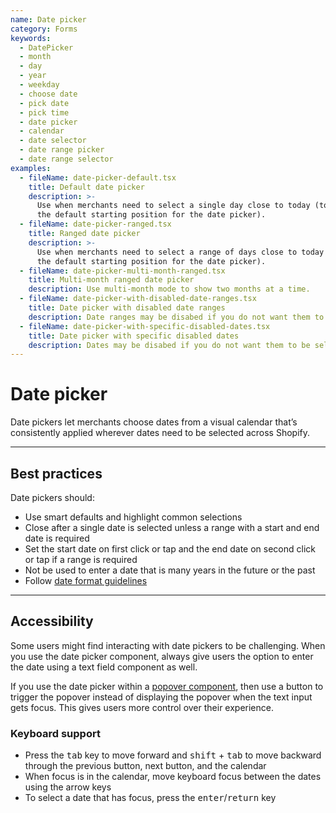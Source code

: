 ```yaml
---
name: Date picker
category: Forms
keywords:
  - DatePicker
  - month
  - day
  - year
  - weekday
  - choose date
  - pick date
  - pick time
  - date picker
  - calendar
  - date selector
  - date range picker
  - date range selector
examples:
  - fileName: date-picker-default.tsx
    title: Default date picker
    description: >-
      Use when merchants need to select a single day close to today (today is
      the default starting position for the date picker).
  - fileName: date-picker-ranged.tsx
    title: Ranged date picker
    description: >-
      Use when merchants need to select a range of days close to today (today is
      the default starting position for the date picker).
  - fileName: date-picker-multi-month-ranged.tsx
    title: Multi-month ranged date picker
    description: Use multi-month mode to show two months at a time.
  - fileName: date-picker-with-disabled-date-ranges.tsx
    title: Date picker with disabled date ranges
    description: Date ranges may be disabed if you do not want them to be selectable
  - fileName: date-picker-with-specific-disabled-dates.tsx
    title: Date picker with specific disabled dates
    description: Dates may be disabed if you do not want them to be selectable
---
```


# Date picker

Date pickers let merchants choose dates from a visual calendar that’s consistently applied wherever dates need to be selected across Shopify.

---

## Best practices

Date pickers should:

- Use smart defaults and highlight common selections
- Close after a single date is selected unless a range with a start and end date is required
- Set the start date on first click or tap and the end date on second click or tap if a range is required
- Not be used to enter a date that is many years in the future or the past
- Follow [date format guidelines](https://polaris.shopify.com/content/grammar-and-mechanics#section-dates-numbers-and-addresses)

---

## Accessibility

Some users might find interacting with date pickers to be challenging. When you use the date picker component, always give users the option to enter the date using a text field component as well.

If you use the date picker within a [popover component](/components/popover), then use a button to trigger the popover instead of displaying the popover when the text input gets focus. This gives users more control over their experience.

### Keyboard support

- Press the <kbd>tab</kbd> key to move forward and <kbd>shift</kbd> + <kbd>tab</kbd> to move backward through the previous button, next button, and the calendar
- When focus is in the calendar, move keyboard focus between the dates using the arrow keys
- To select a date that has focus, press the <kbd>enter</kbd>/<kbd>return</kbd> key
